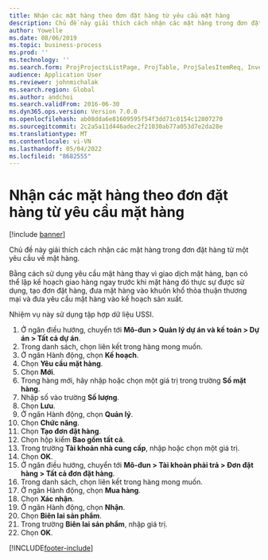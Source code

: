 ```yaml
---
title: Nhận các mặt hàng theo đơn đặt hàng từ yêu cầu mặt hàng
description: Chủ đề này giải thích cách nhận các mặt hàng trong đơn đặt hàng từ một yêu cầu về mặt hàng.
author: Yowelle
ms.date: 08/06/2019
ms.topic: business-process
ms.prod: ''
ms.technology: ''
ms.search.form: ProjProjectsListPage, ProjTable, ProjSalesItemReq, InventItemIdLookupSimple, PurchCreateFromSalesOrder, VendAccountItemLookup, PurchTable, PurchEditLines
audience: Application User
ms.reviewer: johnmichalak
ms.search.region: Global
ms.author: andchoi
ms.search.validFrom: 2016-06-30
ms.dyn365.ops.version: Version 7.0.0
ms.openlocfilehash: ab08dda6e81609595f54f3dd71c0154c12807270
ms.sourcegitcommit: 2c2a5a11d446adec2f21030ab77a053d7e2da28e
ms.translationtype: MT
ms.contentlocale: vi-VN
ms.lasthandoff: 05/04/2022
ms.locfileid: "8682555"
---
```

# <a name="receive-items-on-purchase-order-from-item-requirement"></a>Nhận các mặt hàng theo đơn đặt hàng từ yêu cầu mặt hàng

[!include [banner](../../includes/banner.md)]

Chủ đề này giải thích cách nhận các mặt hàng trong đơn đặt hàng từ một yêu cầu về mặt hàng.

Bằng cách sử dụng yêu cầu mặt hàng thay vì giao dịch mặt hàng, bạn có thể lập kế hoạch giao hàng ngay trước khi mặt hàng đó thực sự được sử dụng, tạo đơn đặt hàng, đưa mặt hàng vào khuôn khổ thỏa thuận thương mại và đưa yêu cầu mặt hàng vào kế hoạch sản xuất. 

Nhiệm vụ này sử dụng tập hợp dữ liệu USSI.

1. Ở ngăn điều hướng, chuyển tới **Mô-đun > Quản lý dự án và kế toán > Dự án > Tất cả dự án**.
2. Trong danh sách, chọn liên kết trong hàng mong muốn.
3. Ở ngăn Hành động, chọn **Kế hoạch**.
4. Chọn **Yêu cầu mặt hàng**.
5. Chọn **Mới**.
6. Trong hàng mới, hãy nhập hoặc chọn một giá trị trong trường **Số mặt hàng**.
7. Nhập số vào trường **Số lượng**.
8. Chọn **Lưu**.
9. Ở ngăn Hành động, chọn **Quản lý**.
10. Chọn **Chức năng**.
11. Chọn **Tạo đơn đặt hàng**.
12. Chọn hộp kiểm **Bao gồm tất cả**.
13. Trong trường **Tài khoản nhà cung cấp**, nhập hoặc chọn một giá trị.
14. Chọn **OK**.
15. Ở ngăn điều hướng, chuyển tới **Mô-đun > Tài khoản phải trả > Đơn đặt hàng > Tất cả đơn đặt hàng**.
16. Trong danh sách, chọn liên kết trong hàng mong muốn.
17. Ở ngăn Hành động, chọn **Mua hàng**.
18. Chọn **Xác nhận**.
19. Ở ngăn Hành động, chọn **Nhận**.
20. Chọn **Biên lai sản phẩm**.
21. Trong trường **Biên lai sản phẩm**, nhập giá trị.
22. Chọn **OK**.



[!INCLUDE[footer-include](../../includes/footer-banner.md)]